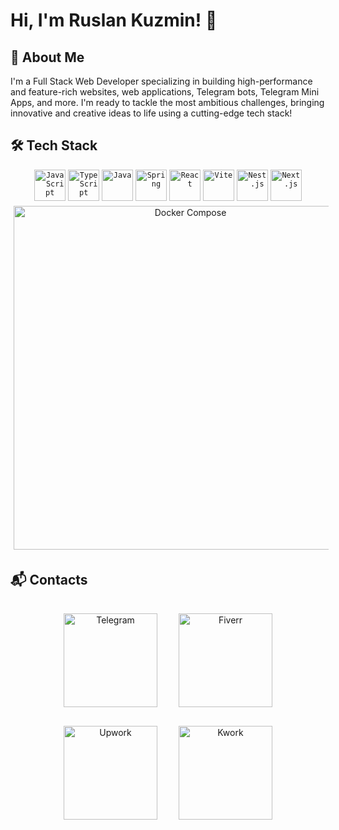 # Hi, I'm Ruslan Kuzmin! 👋

## 🚀 About Me
I'm a Full Stack Web Developer specializing in building high-performance and feature-rich websites, web applications, Telegram bots, Telegram Mini Apps, and more. I'm ready to tackle the most ambitious challenges, bringing innovative and creative ideas to life using a cutting-edge tech stack!

## 🛠 Tech Stack

<div align="center">
    <code><img width="50" src="https://raw.githubusercontent.com/marwin1991/profile-technology-icons/refs/heads/main/icons/javascript.png" alt="JavaScript" title="JavaScript"/></code>
    <code><img width="50" src="https://raw.githubusercontent.com/marwin1991/profile-technology-icons/refs/heads/main/icons/typescript.png" alt="TypeScript" title="TypeScript"/></code>
    <code><img width="50" src="https://raw.githubusercontent.com/marwin1991/profile-technology-icons/refs/heads/main/icons/java.png" alt="Java" title="Java"/></code>
    <code><img width="50" src="https://raw.githubusercontent.com/marwin1991/profile-technology-icons/refs/heads/main/icons/spring.png" alt="Spring" title="Spring"/></code>
    <code><img width="50" src="https://raw.githubusercontent.com/marwin1991/profile-technology-icons/refs/heads/main/icons/react.png" alt="React" title="React"/></code>
    <code><img width="50" src="https://raw.githubusercontent.com/marwin1991/profile-technology-icons/refs/heads/main/icons/vite.png" alt="Vite" title="Vite"/></code>
    <code><img width="50" src="https://raw.githubusercontent.com/marwin1991/profile-technology-icons/refs/heads/main/icons/nest_js.png" alt="Nest.js" title="Nest.js"/></code>
    <code><img width="50" src="https://raw.githubusercontent.com/marwin1991/profile-technology-icons/refs/heads/main/icons/next_js.png" alt="Next.js" title="Next.js"/></code>
</div>

<div align="center">
	<img style="margin: 5px;" width="550" src="https://gitlab.com/watched/docker/compose/-/raw/master/logo.svg?ref_type=heads" alt="Docker Compose" title="Docker Compose"/>
</div>

## 📬 Contacts

<div align="center">
	<a href="https://t.me/MrHumansuit"><img style="margin: 15px;" width="150" src="https://ruslan-kuzmin.netlify.app/assets/telegram-B44zLTcp.png" alt="Telegram" title="Telegram"/></a>
	<a href="https://www.fiverr.com/ruslankuzmin"><img style="margin: 15px;" width="150" src="https://ruslan-kuzmin.netlify.app/assets/fiverr-CX_0H6tX.png" alt="Fiverr" title="Fiverr"/></a>
	<a href="https://www.upwork.com/freelancers/~01a5b24e89f9b20644"><img style="margin: 15px;" width="150" src="https://ruslan-kuzmin.netlify.app/assets/upwork-dark-BpQ2DZs6.png" alt="Upwork" title="Upwork"/></a>
	<a href="https://kwork.ru/user/ruslankuzmin"><img style="margin: 15px;" width="150" src="https://ruslan-kuzmin.netlify.app/assets/kwork-CTxPfVKG.png" alt="Kwork" title="Kwork"/></a>
</div>
